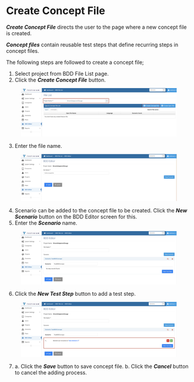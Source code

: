 # Create Concept File

_**Create Concept File**_ directs the user to the page where a new concept file is created.

_**Concept files**_ contain reusable test steps that define recurring steps in concept files.

The following steps are followed to create a concept file;

1. Select project from BDD File List page.
2. Click the _**Create Concept File**_ button.

<figure><img src="../.gitbook/assets/Screenshot 2025-03-11 at 09.21.22.png" alt=""><figcaption></figcaption></figure>

3. Enter the file name.

<figure><img src="../.gitbook/assets/Screenshot 2025-03-11 at 09.35.22.png" alt=""><figcaption></figcaption></figure>

4. Scenario can be added to the concept file to be created.                                                          Click the _**New Scenario**_ button on the BDD Editor screen for this.
5. Enter the _**Scenario**_ name.

<figure><img src="../.gitbook/assets/Screenshot 2025-03-11 at 09.38.42 (1).png" alt=""><figcaption></figcaption></figure>

6. Click the _**New Test Step**_ button to add a test step.

<figure><img src="../.gitbook/assets/Screenshot 2025-03-11 at 09.40.43.png" alt=""><figcaption></figcaption></figure>

7. a. Click the _**Save**_ button to save concept file.                                                                                        b. Click the _**Cancel**_ button to cancel the adding process.
